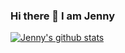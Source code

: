### Hi there 👋 I am Jenny

[![Jenny's github stats](https://github-readme-stats.vercel.app/api?username=huji31562)](https://github.com/huji31562/github-readme-stats)


<!--
**huji31562/huji31562** is a ✨ _special_ ✨ repository because its `README.md` (this file) appears on your GitHub profile.

Here are some ideas to get you started:

- 🔭 I’m currently working on ...
- 🌱 I’m currently learning ...
- 👯 I’m looking to collaborate on ...
- 🤔 I’m looking for help with ...
- 💬 Ask me about ...
- 📫 How to reach me: ...
- 😄 Pronouns: ...
- ⚡ Fun fact: ...
-->
